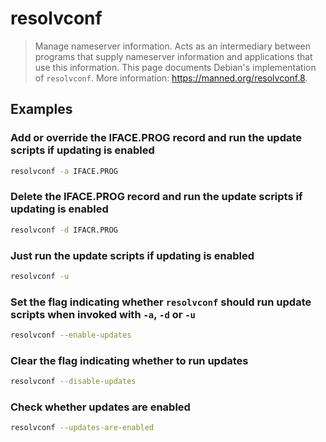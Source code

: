 # resolvconf

> Manage nameserver information. Acts as an intermediary between programs that supply nameserver information and applications that use this information. This page documents Debian's implementation of `resolvconf`. More information: <https://manned.org/resolvconf.8>.

## Examples

### Add or override the IFACE.PROG record and run the update scripts if updating is enabled

```bash
resolvconf -a IFACE.PROG
```

### Delete the IFACE.PROG record and run the update scripts if updating is enabled

```bash
resolvconf -d IFACR.PROG
```

### Just run the update scripts if updating is enabled

```bash
resolvconf -u
```

### Set the flag indicating whether `resolvconf` should run update scripts when invoked with `-a`, `-d` or `-u`

```bash
resolvconf --enable-updates
```

### Clear the flag indicating whether to run updates

```bash
resolvconf --disable-updates
```

### Check whether updates are enabled

```bash
resolvconf --updates-are-enabled
```
